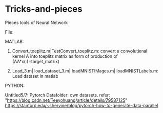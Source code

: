 # Tricks-and-pieces
Pieces tools of Neural Network

File:

MATLAB:

1. Convert_toeplitz.m|TestConvert_toeplitz.m: convert a convolutional kernel A into toeplitz matrix as form of production of (AA*x(:)=target_matrix)

2. Load_3.m| load_dataset_3.m| loadMNISTIMages.m| loadMNISTLabels.m: Load dataset in matlab

PYTHON:

Untitled5/7: Pytorch Datafolder: own datasets. refer: "https://blog.csdn.net/Teeyohuang/article/details/79587125"
    https://stanford.edu/~shervine/blog/pytorch-how-to-generate-data-parallel
